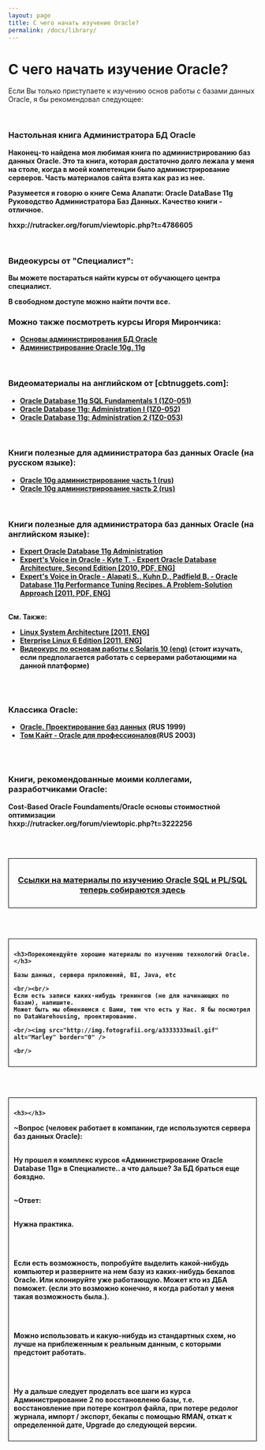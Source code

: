 ```yaml
---
layout: page
title: С чего начать изучение Oracle?
permalink: /docs/library/
---
```


# С чего начать изучение Oracle?

Если Вы только приступаете к изучению основ работы с базами данных Oracle, я бы рекомендовал следующее:

<br/>
<h3>Настольная книга Администратора БД Oracle</h3>

<strong>
Наконец-то найдена моя любимая книга по администрированию баз данных Oracle.
Это та книга, которая достаточно долго лежала у меня на столе, когда в моей компетенции было администрирование серверов. Часть материалов сайта взята как раз из нее.


Разумеется я говорю о книге Сема Алапати: Oracle DataBase 11g Руководство Администратора Баз Данных. Качество книги - отличное.

hxxp://rutracker.org/forum/viewtopic.php?t=4786605

<br/>
<h3>Видеокурсы от "Специалист":</h3>


Вы можете постараться найти курсы от обучающего центра специалист. <br/>

В свободном доступе можно найти почти все.

<!--

Архивные ссылки, т.к. у ресурса какие-то проблемы:  
hxxps://archive.is/qKSWi

-->

<h3>Можно также посмотреть курсы Игоря Мирончика:</h3>


<ul>
<li><a href="http://www.youtube.com/view_play_list?p=D0A648F8F65684BF"><strong>Основы администрирования БД Oracle</strong></a></li>
<li><a href="http://www.youtube.com/view_play_list?p=6F78CB4058D30626"><strong>Администрирование Oracle 10g, 11g</strong></a></li>
</ul>


<br/>
<h3>Видеоматериалы на английском от [cbtnuggets.com]:</h3>


<ul>
	<li><a href="http://rutracker.org/forum/viewtopic.php?t=3834836"><strong>Oracle Database 11g SQL Fundamentals 1 (1Z0-051)</strong></a></li>
	<li><a href="http://rutracker.org/forum/viewtopic.php?t=3872547"><strong> Oracle Database 11g: Administration I (1Z0-052)</strong></a></li>
	<li><a href="http://rutracker.org/forum/viewtopic.php?t=4212455"><strong> Oracle Database 11g: Administration 2 (1Z0-053)</strong></a></li>

</ul>



<br/>
<h3>Книги полезные для администратора баз данных Oracle (на русском языке):</h3>


<ul>
	<li><a href="http://rutracker.org/forum/viewtopic.php?t=1286064"><strong>Oracle 10g администрирование часть 1 (rus)</strong></a></li>
	<li><a href="http://rutracker.org/forum/viewtopic.php?t=2575109"><strong>Oracle 10g администрирование часть 2 (rus)</strong></a></li>

</ul>




<br/>
<h3>Книги полезные для администратора баз данных Oracle (на английском языке):</h3>


<ul>
	<li><a href="http://rutracker.org/forum/viewtopic.php?t=3081992"><strong>Expert Oracle Database 11g Administration</strong></a></li>
	<li><a href="http://rutracker.org/forum/viewtopic.php?t=3083606"><strong>Expert's Voice in Oracle - Kyte T. - Expert Oracle Database Architecture, Second Edition [2010, PDF, ENG]</strong></a></li>
	<li><a href="http://rutracker.org/forum/viewtopic.php?t=3890465"><strong>Expert's Voice in Oracle - Alapati S., Kuhn D., Padfield B. - Oracle Database 11g Performance Tuning Recipes. A Problem-Solution Approach [2011, PDF, ENG]</strong></a></li>


</ul>



<br/>
См. Также:

<ul>
	<li><a href="http://rutracker.org/forum/viewtopic.php?t=3487264"><strong>Linux System Architecture [2011, ENG]</strong></a></li>
	<li><a href="http://rutracker.org/forum/viewtopic.php?t=3555861"><strong>Eterprise Linux 6 Edition [2011, ENG]</strong></a></li>
	<li><a href="http://rutracker.org/forum/viewtopic.php?t=253153"><strong>Видеокурс по основам работы с Solaris 10 (eng)</strong></a> (стоит изучать, если предполагается работать с серверами работающими на данной платформе)<br/></li>
</ul>


<br/><br/>

<h3>Классика Oracle:</h3>


<ul>
<li><a href="http://rutracker.org/forum/viewtopic.php?t=937697">Oracle. Проектирование баз данных</a> (RUS 1999)</li>
<li><a href="http://rutracker.org/forum/viewtopic.php?t=1907447">Том Кайт - Oracle для профессионалов</a>(RUS 2003)</li>

</ul>

<!--

<h3>[VTC] Intermediate Oracle 11g [2013, ENG]</h3>

This Intermediate VTC course expands on the Introduction to Oracle 11g course. It gives you a more detailed grass roots knowledge of Oracle SQL and Oracle PL/SQL. Author and expert Gavin Powell covers a wide range of topics including many types of queries, expressions, and statements. He also explores sequences, synonyms, views, materialized views, user access and security, working with indexes, and the basics of programming with PL/SQL. As with the introductory course, this intermediate course is not focused on Oracle Certification but will give you a good start towards some more advanced aspects of coding SQL and PL/SQL. To begin learning today, simply click on the movie links.

<br/>


hxxp://rutracker.org/forum/viewtopic.php?t=4510732


<br/><br/>
<hr/>
<br/><br/>
-->


<br/><br/>

<h3>Книги, рекомендованные моими коллегами, разработчиками Oracle:</h3>


<strong>Cost-Based Oracle Foundaments/Oracle основы стоимостной оптимизации</strong><br/>
hxxp://rutracker.org/forum/viewtopic.php?t=3222256

<br/><br/>

<div style="padding:10px; border:thin solid black;" align="center">

  <h3><a href="http://plsql.ru/content/plsql_books_and_videos/">Ссылки на материалы по изучению Oracle SQL и PL/SQL теперь собираются здесь</a></h3>

</div>


<br/><br/>


<div style="padding:10px; border:thin solid black;">

	<h3>Порекомендуйте хорошие материалы по изучению технологий Oracle.</h3>

	Базы данных, сервера приложений, BI, Java, etc

	<br/><br/>
	Если есть записи каких-нибудь тренингов (не для начинающих по базам), напишите.
	Может быть мы обменяемся с Вами, тем что есть у Нас. Я бы посмотрел по DataWarehousing, проектированию.

	<br/><img src="http://img.fotografii.org/a3333333mail.gif" alt="Marley" border="0" />

	<br/>

</div>



<br/><br/>

<div style="padding:10px; border:thin solid black;">

	<h3></h3>

~Вопрос (человек работает в компании, где используются сервера баз данных Oracle):<br/><br/>

Ну прошел я комплекс курсов «Администрирование Oracle Database 11g» в Специалисте.. а что дальше? За БД браться еще бояздно.<br/><br/>

~Ответ:<br/><br/>

Нужна практика.

<br/><br/>

Если есть возможность, попробуйте выделить какой-нибудь компьютер и разверните на нем базу из каких-нибудь бекапов Oracle. Или
клонируйте уже работающую. Может кто из ДБА поможет.
(если это возможно конечно, я когда работал у меня такая
возможность была.).

<br/><br/>

Можно использовать и какую-нибудь из стандартных
схем, но лучше на приблеженным к реальным данным, с которыми
предстоит работать.

<br/><br/>

Ну а дальше следует проделать все шаги из курса Администрирование 2 по
восстановленю базы, т.е. восстановление при потере контрол файла, при
потере редолог журнала, импорт / экспорт, бекапы с помощью RMAN,
откат к определенной дате, Upgrade до следующей версии.

</div>
